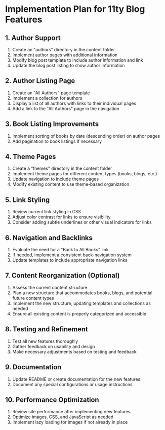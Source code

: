 # Implementation Plan for 11ty Blog Features

## 1. Author Support
1. Create an "authors" directory in the content folder
2. Implement author pages with additional information
3. Modify blog post template to include author information and link
4. Update the blog post listing to show author information

## 2. Author Listing Page
1. Create an "All Authors" page template
2. Implement a collection for authors
3. Display a list of all authors with links to their individual pages
4. Add a link to the "All Authors" page in the navigation

## 3. Book Listing Improvements
1. Implement sorting of books by date (descending order) on author pages
2. Add pagination to book listings if necessary

## 4. Theme Pages
1. Create a "themes" directory in the content folder
2. Implement theme pages for different content types (books, blogs, etc.)
3. Update navigation to include theme pages
4. Modify existing content to use theme-based organization

## 5. Link Styling
1. Review current link styling in CSS
2. Adjust color contrast for links to ensure visibility
3. Consider adding subtle underlines or other visual indicators for links

## 6. Navigation and Backlinks
1. Evaluate the need for a "Back to All Books" link
2. If needed, implement a consistent back-navigation system
3. Update templates to include appropriate navigation links

## 7. Content Reorganization (Optional)
1. Assess the current content structure
2. Plan a new structure that accommodates books, blogs, and potential future content types
3. Implement the new structure, updating templates and collections as needed
4. Ensure all existing content is properly categorized and accessible

## 8. Testing and Refinement
1. Test all new features thoroughly
2. Gather feedback on usability and design
3. Make necessary adjustments based on testing and feedback

## 9. Documentation
1. Update README or create documentation for the new features
2. Document any special configurations or usage instructions

## 10. Performance Optimization
1. Review site performance after implementing new features
2. Optimize images, CSS, and JavaScript as needed
3. Implement lazy loading for images if not already in place